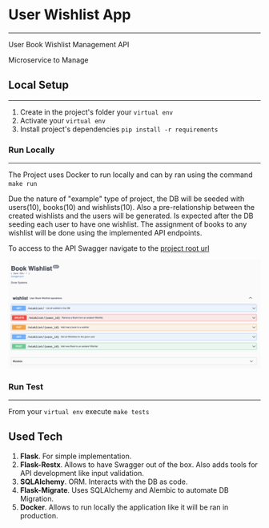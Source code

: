 # User Wishlist App
---
User Book Wishlist Management API

Microservice to Manage

## Local Setup
---
1. Create in the project's folder your `virtual env`
2. Activate your `virtual env`
3. Install project's dependencies `pip install -r requirements`

### Run Locally
---
The Project uses Docker to run locally and can by ran using the command `make run`

Due the nature of "example" type of project, the DB will be seeded with users(10), books(10) and wishlists(10). Also a pre-relationship between the created wishlists and the users will be generated. Is expected after the DB seeding each user to have one wishlist. The assignment of books to any wishlist will be done using the implemented API endpoints.

To access to the API Swagger navigate to the [project root url](http://localhost)

![swagger_img](https://github.com/mchlbatista/user_book_wishlist/blob/master/Swagger.png)


### Run Test
___
From your `virtual env` execute `make tests`

## Used Tech

1. **Flask**. For simple implementation.
2. **Flask-Restx**. Allows to have Swagger out of the box. Also adds tools for API development like input validation.
3. **SQLAlchemy**. ORM. Interacts with the DB as code.
4. **Flask-Migrate**. Uses SQLAlchemy and Alembic to automate DB Migration.
5. **Docker**. Allows to run locally the application like it will be ran in production.

